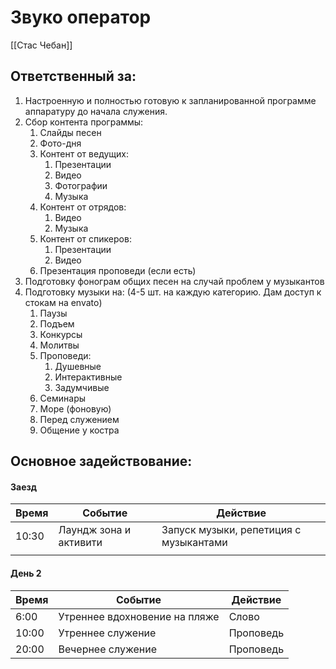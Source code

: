 # Звуко оператор
[[Стас Чебан]]
## Ответственный за:
1. Настроенную и полностью готовую к запланированной программе аппаратуру до начала служения.
2. Сбор контента программы:
	1. Слайды песен
	2. Фото-дня
	3. Контент от ведущих:
		1. Презентации
		2. Видео
		3. Фотографии
		4. Музыка
	4. Контент от отрядов:
		1. Видео
		2. Музыка
	5. Контент от спикеров:
		1. Презентации
		2. Видео
	6. Презентация проповеди (если есть)
3. Подготовку фонограм общих песен на случай проблем у музыкантов
4. Подготовку музыки на: (4-5 шт. на каждую категорию. Дам доступ к стокам на envato)
	1.  Паузы
	2.  Подъем
	3. Конкурсы
	4. Молитвы
	5. Проповеди:
		1. Душевные
		2. Интерактивные
		3. Задумчивые
	6. Семинары
	7. Море (фоновую)
	8. Перед служением
	9. Общение у костра


## Основное задействование:
#### Заезд
| Время | Событие                | Действие                               |
| ----- | ---------------------- | -------------------------------------- |
| 10:30 | Лаундж зона и активити | Запуск музыки, репетиция с музыкантами |
|       |                        |                                        |


#### День 2
| Время | Событие                       | Действие  |
| ----- | ----------------------------- | --------- |
| 6:00  | Утреннее вдохновение на пляже | Слово     |
| 10:00 | Утреннее служение             | Проповедь |
| 20:00 | Вечернее служение             | Проповедь |

